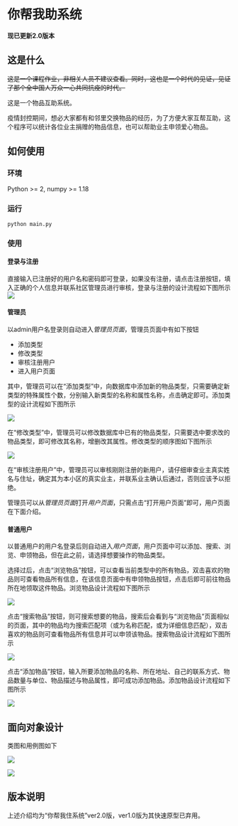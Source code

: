 # 你帮我助系统

**现已更新2.0版本**

## 这是什么

~~这是一个课程作业，非相关人员不建议查看。同时，这也是一个时代的见证，见证了那个全中国人万众一心共同抗疫的时代。~~

这是一个物品互助系统。

疫情封控期间，想必大家都有和邻里交换物品的经历，为了方便大家互帮互助，这个程序可以统计各位业主捐赠的物品信息，也可以帮助业主申领爱心物品。

## 如何使用

### 环境

Python >= 2, numpy >= 1.18

### 运行

```
python main.py
```

### 使用

#### 登录与注册

直接输入已注册好的用户名和密码即可登录，如果没有注册，请点击注册按钮，填入正确的个人信息并联系社区管理员进行审核，登录与注册的设计流程如下图所示
![](figures/顺序图-登录.png)

#### 管理员

以admin用户名登录则自动进入*管理员页面*，管理员页面中有如下按钮
- 添加类型
- 修改类型
- 审核注册用户
- 进入用户页面

其中，管理员可以在“添加类型”中，向数据库中添加新的物品类型，只需要确定新类型的特殊属性个数，分别输入新类型的名称和属性名称，点击确定即可。添加类型的设计流程如下图所示

![](figures/顺序图-添加属性.png)

在“修改类型”中，管理员可以修改数据库中已有的物品类型，只需要选中要求改的物品类型，即可修改其名称，增删改其属性。修改类型的顺序图如下图所示

![](figures/顺序图-修改属性.png)

在“审核注册用户”中，管理员可以审核刚刚注册的新用户，请仔细审查业主真实姓名与住址，确定其为本小区的真实业主，并联系业主确认后通过，否则应该予以拒绝。

管理员可以从*管理员页面*打开*用户页面*，只需点击“打开用户页面”即可，用户页面在下面介绍。

#### 普通用户

以普通用户的用户名登录后则自动进入*用户页面*，用户页面中可以添加、搜索、浏览、申领物品，但在此之前，请选择想要操作的物品类型。

选择过后，点击“浏览物品”按钮，可以查看当前类型中的所有物品，双击喜欢的物品则可查看物品所有信息，在该信息页面中有申领物品按钮，点击后即可前往物品所在地领取这件物品。浏览物品设计流程如下图所示

![](figures/顺序图-浏览.png)

点击“搜索物品”按钮，则可搜索想要的物品，搜索后会看到与“浏览物品”页面相似的页面，其中的物品均为搜索匹配项（或为名称匹配，或为详细信息匹配），双击喜欢的物品则可查看物品所有信息并可以申领该物品。搜索物品设计流程如下图所示

![](figures/顺序图-搜索.png)

点击“添加物品”按钮，输入所要添加物品的名称、所在地址、自己的联系方式、物品数量与单位、物品描述与物品属性，即可成功添加物品。添加物品设计流程如下图所示

![](figures/顺序图-添加物品.drawio.png)

## 面向对象设计

类图和用例图如下

![](figures/用例图.png)

![](figures/类图.png)


## 版本说明

上述介绍均为“你帮我住系统”ver2.0版，ver1.0版为其快速原型已弃用。